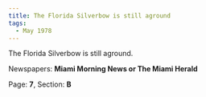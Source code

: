 ```yaml
---  
title: The Florida Silverbow is still aground  
tags:  
  - May 1978  
---  
```

  
The Florida Silverbow is still aground.  
  
Newspapers: **Miami Morning News or The Miami Herald**  
  
Page: **7**, Section: **B** 
